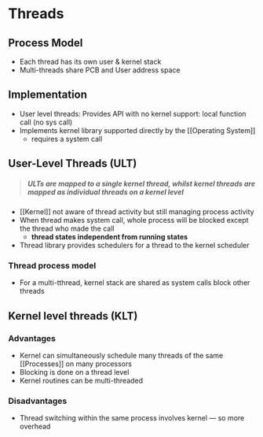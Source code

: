 
# Threads

## Process Model
- Each thread has its own user & kernel stack
- Multi-threads share PCB and User address space

## Implementation
- User level threads: Provides API with no kernel support: local function call (no sys call)
- Implements kernel library supported directly by the [[Operating System]]
	- requires a system call



## User-Level Threads (ULT)
> ##### ULTs are mapped to a single kernel thread, whilst kernel threads are mapped as individual threads on a kernel level

- [[Kernel]] not aware of thread activity but still managing process activity
- When thread makes system call, whole process will be blocked except the thread who made the call
	- **thread states independent from running states**
- Thread library provides schedulers for a thread to the kernel scheduler



### Thread process model
- For a multi-tthread, kernel stack are shared as system calls block other threads

## Kernel level threads (KLT)
### Advantages
- Kernel can simultaneously schedule many threads of the same [[Processes]] on many processors
- Blocking is done on a thread level
- Kernel routines can be multi-threaded

### Disadvantages
- Thread switching within the same process involves kernel — so more overhead

